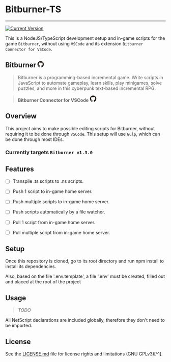 # Bitburner-TS 
---

[![Current Version](https://img.shields.io/badge/version-0.0.1-green.svg)](https://github.com/GeoffoiB/bitburner-ts)

This is a NodeJS/TypeScript development setup and in-game scripts for the game `Bitburner`, without using `VSCode` and its extension `Bitburner Connector for VSCode`.


## Bitburner <a href="https://github.com/danielyxie/bitburner/"><img height="20" src="https://raw.githubusercontent.com/github/explore/89bdd9644f44d1b12180fd512b95574fe4c54617/topics/github-api/github-api.png"></a>

> Bitburner is a programming-based incremental game. Write scripts in JavaScript to automate gameplay, learn skills, play minigames, solve puzzles, and more in this cyberpunk text-based incremental RPG.

> **Bitburner Connector for VSCode**  <a href="https://github.com/bitburner-official/bitburner-vscode/"><img height="20" src="https://raw.githubusercontent.com/github/explore/89bdd9644f44d1b12180fd512b95574fe4c54617/topics/github-api/github-api.png"></a>


## Overview

This project aims to make possible editing scripts for Bitburner, without requiring it to be done through `VSCode`. This setup will use `Gulp`, which can be done through most IDEs.

### Currently targets `Bitburner v1.3.0`

## Features

- [ ] Transpile .ts scripts to .ns scripts.
- [ ] Push 1 script to in-game home server.
- [ ] Push multiple scripts to in-game home server.
- [ ] Push scripts automatically by a file watcher.
- [ ] Pull 1 script from in-game home server.
- [ ] Pull multiple script from in-game home server.


## Setup

Once this repository is cloned, go to its root directory and run npm install to install its dependencies.

Also, based on the file '.env.template', a file '.env' must be created, filled out and placed at the root of the project

## Usage

> *TODO*

All NetScript declarations are included globally, therefore they don't need to be imported.

## License

See the [LICENSE.md](LICENSE.md) file for license rights and limitations (GNU GPLv3)[^1].

